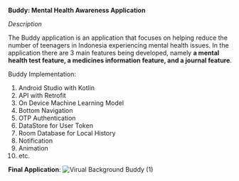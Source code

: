 **Buddy: Mental Health Awareness Application**

_Description_

The Buddy application is an application that focuses on helping reduce the number of teenagers in Indonesia experiencing mental health issues. 
In the application there are 3 main features being developed, namely **a mental health test feature, a medicines information feature, and a journal feature**.

Buddy Implementation:
1. Android Studio with Kotlin
2. API with Retrofit
3. On Device Machine Learning Model
4. Bottom Navigation
5. OTP Authentication
6. DataStore for User Token
7. Room Database for Local History
8. Notification
9. Animation
10. etc.

**Final Application**:
![Virual Background Buddy (1)](https://github.com/user-attachments/assets/0bd06d8b-9ab5-41ea-aa05-ddc2636d7a7a)

